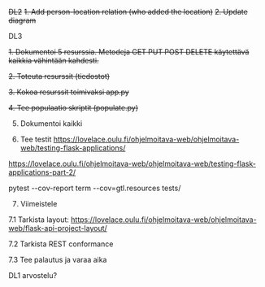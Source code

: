 ~~DL2~~
~~1. Add person-location relation (who added the location)~~
~~2. Update diagram~~

DL3

~~1. Dokumentoi 5 resurssia. Metodeja GET PUT POST DELETE käytettävä kaikkia vähintään kahdesti.~~

~~2. Toteuta resurssit (tiedostot)~~

~~3. Kokoa resurssit toimivaksi app.py~~

~~4. Tee populaatio skriptit (populate.py)~~

5. Dokumentoi kaikki

6. Tee testit https://lovelace.oulu.fi/ohjelmoitava-web/ohjelmoitava-web/testing-flask-applications/

https://lovelace.oulu.fi/ohjelmoitava-web/ohjelmoitava-web/testing-flask-applications-part-2/

pytest --cov-report term --cov=gtl.resources tests/

7. Viimeistele

7.1 Tarkista layout: https://lovelace.oulu.fi/ohjelmoitava-web/ohjelmoitava-web/flask-api-project-layout/

7.2 Tarkista REST conformance

7.3 Tee palautus ja varaa aika

DL1 arvostelu?
